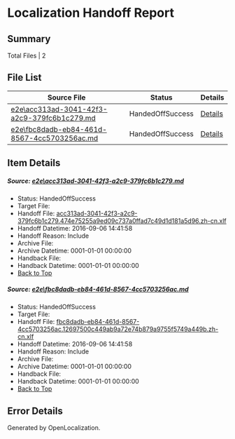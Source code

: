 # <a name='report-top'></a> Localization Handoff Report

## Summary
 Total Files | 2

## File List
 Source File | Status | Details 
 ----------- | ------ | ------- 
 [e2e\acc313ad-3041-42f3-a2c9-379fc6b1c279.md](https://github.com/OpenLocalizationTestOrg/ol-test0/blob/294f76ef695056e3d76d821f00469bf201c1caaf/e2e/acc313ad-3041-42f3-a2c9-379fc6b1c279.md) | HandedOffSuccess | [Details](#8fc92142387f86351db23df2cd08524be9c485331)
 [e2e\fbc8dadb-eb84-461d-8567-4cc5703256ac.md](https://github.com/OpenLocalizationTestOrg/ol-test0/blob/294f76ef695056e3d76d821f00469bf201c1caaf/e2e/fbc8dadb-eb84-461d-8567-4cc5703256ac.md) | HandedOffSuccess | [Details](#8e7f37931d701f4ebeaccc9b265561654215dfb42)

## Item Details
##### <a name='8fc92142387f86351db23df2cd08524be9c485331'></a> Source: [e2e\acc313ad-3041-42f3-a2c9-379fc6b1c279.md](https://github.com/OpenLocalizationTestOrg/ol-test0/blob/294f76ef695056e3d76d821f00469bf201c1caaf/e2e/acc313ad-3041-42f3-a2c9-379fc6b1c279.md)
* Status: HandedOffSuccess
* Target File: 
* Handoff File: [acc313ad-3041-42f3-a2c9-379fc6b1c279.474e75255a9ed09c737a0ffad7c49d1d181a5d96.zh-cn.xlf](https://github.com/OpenLocalizationTestOrg/ol-test0-handoff/blob/4c172594af746fdf8a0111df82d24dfea78f2062/ol-handoff/OpenLocalizationTestOrg/ol-test0-zhcn/ci/ht/acc313ad-3041-42f3-a2c9-379fc6b1c279.474e75255a9ed09c737a0ffad7c49d1d181a5d96.zh-cn.xlf)
* Handoff Datetime: 2016-09-06 14:41:58
* Handoff Reason: Include
* Archive File: 
* Archive Datetime: 0001-01-01 00:00:00
* Handback File: 
* Handback Datetime: 0001-01-01 00:00:00
* [Back to Top](#report-top)

##### <a name='8e7f37931d701f4ebeaccc9b265561654215dfb42'></a> Source: [e2e\fbc8dadb-eb84-461d-8567-4cc5703256ac.md](https://github.com/OpenLocalizationTestOrg/ol-test0/blob/294f76ef695056e3d76d821f00469bf201c1caaf/e2e/fbc8dadb-eb84-461d-8567-4cc5703256ac.md)
* Status: HandedOffSuccess
* Target File: 
* Handoff File: [fbc8dadb-eb84-461d-8567-4cc5703256ac.12697500c449ab9a72e74b879a9755f5749a449b.zh-cn.xlf](https://github.com/OpenLocalizationTestOrg/ol-test0-handoff/blob/4c172594af746fdf8a0111df82d24dfea78f2062/ol-handoff/OpenLocalizationTestOrg/ol-test0-zhcn/ci/ht/fbc8dadb-eb84-461d-8567-4cc5703256ac.12697500c449ab9a72e74b879a9755f5749a449b.zh-cn.xlf)
* Handoff Datetime: 2016-09-06 14:41:58
* Handoff Reason: Include
* Archive File: 
* Archive Datetime: 0001-01-01 00:00:00
* Handback File: 
* Handback Datetime: 0001-01-01 00:00:00
* [Back to Top](#report-top)


## Error Details

Generated by OpenLocalization.
